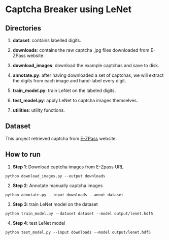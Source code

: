# Captcha Breaker using LeNet

## Directories
1. __dataset__: contains labelled digits.

2. __downloads__: contains the raw captcha .jpg files downloaded from E-ZPass website.

3. __download_images__: download the example captchas and save to disk.

4. __annotate.py__: after having downloaded a set of captchas, we will extract the digits from each image and hand-label every digit.

5. __train_model.py__: train LeNet on the labeled digits.

6. __test_model.py__: apply LeNet to captcha images themselves.

7. __utilities__: utility functions.

## Dataset
This project retrieved captcha from [E-ZPass](https://www.e-zpassny.com/vector/jcaptcha.do) website. 

## How to run
1. __Step 1__: Download captcha images from E-Zpass URL

```
python download_images.py --output downloads
```

2. __Step 2__: Annotate manually captcha images

```
python annotate.py --input downloads --annot dataset
```

3. __Step 3__: train LeNet model on the dataset

```
python train_model.py --dataset dataset --model output/lenet.hdf5
```

4. __Step 4__: test LeNet model

```
python test_model.py --input downloads --model output/lenet.hdf5
```

